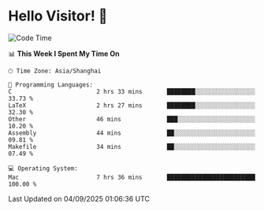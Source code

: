 # Hello Visitor! 👋

<!--START_SECTION:waka-->
![Code Time](http://img.shields.io/badge/Code%20Time-445%20hrs%2046%20mins-blue)

📊 **This Week I Spent My Time On** 

```text
🕑︎ Time Zone: Asia/Shanghai

💬 Programming Languages: 
C                        2 hrs 33 mins       ████████░░░░░░░░░░░░░░░░░   33.73 % 
LaTeX                    2 hrs 27 mins       ████████░░░░░░░░░░░░░░░░░   32.30 % 
Other                    46 mins             ███░░░░░░░░░░░░░░░░░░░░░░   10.20 % 
Assembly                 44 mins             ██░░░░░░░░░░░░░░░░░░░░░░░   09.81 % 
Makefile                 34 mins             ██░░░░░░░░░░░░░░░░░░░░░░░   07.49 % 

💻 Operating System: 
Mac                      7 hrs 36 mins       █████████████████████████   100.00 % 
```


 Last Updated on 04/09/2025 01:06:36 UTC
<!--END_SECTION:waka-->
